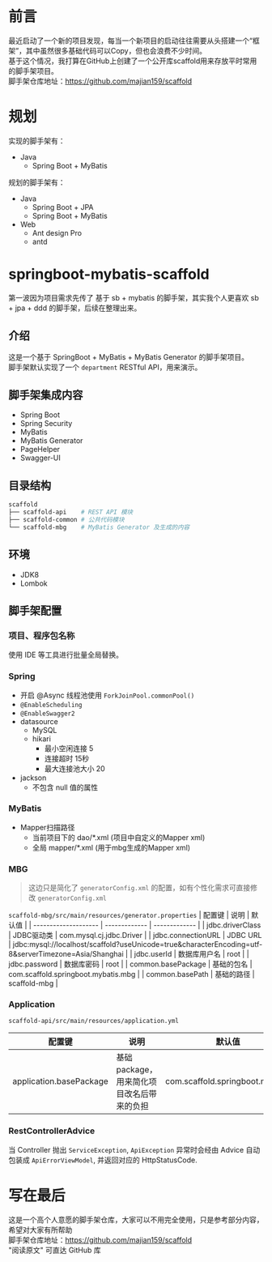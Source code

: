 # 前言
最近启动了一个新的项目发现，每当一个新项目的启动往往需要从头搭建一个“框架”，其中虽然很多基础代码可以Copy，但也会浪费不少时间。  
基于这个情况，我打算在GitHub上创建了一个公开库scaffold用来存放平时常用的脚手架项目。  
脚手架仓库地址：https://github.com/majian159/scaffold

# 规划
实现的脚手架有：
- Java
  - Spring Boot + MyBatis

规划的脚手架有：
- Java
  - Spring Boot + JPA
  - Spring Boot + MyBatis
- Web
  - Ant design Pro
  - antd

# springboot-mybatis-scaffold
第一波因为项目需求先传了 基于 sb + mybatis 的脚手架，其实我个人更喜欢 sb + jpa + ddd 的脚手架，后续在整理出来。
## 介绍
这是一个基于 SpringBoot + MyBatis + MyBatis Generator 的脚手架项目。  
脚手架默认实现了一个 `department` RESTful API，用来演示。

## 脚手架集成内容
- Spring Boot
- Spring Security
- MyBatis
- MyBatis Generator
- PageHelper
- Swagger-UI

## 目录结构
```sh
scaffold
├── scaffold-api    # REST API 模块
├── scaffold-common # 公共代码模块
└── scaffold-mbg    # MyBatis Generator 及生成的内容
```

## 环境
- JDK8
- Lombok

## 脚手架配置

### 项目、程序包名称
使用 IDE 等工具进行批量全局替换。

### Spring
- 开启 @Async 线程池使用 `ForkJoinPool.commonPool()`
- `@EnableScheduling`
- `@EnableSwagger2`
- datasource
  - MySQL
  - hikari
    - 最小空闲连接 5
    - 连接超时 15秒
    - 最大连接池大小 20
- jackson
  - 不包含 null 值的属性

### MyBatis
 - Mapper扫描路径
   - 当前项目下的 dao/*.xml (项目中自定义的Mapper xml)
   - 全局 mapper/*.xml (用于mbg生成的Mapper xml)

### MBG
> 这边只是简化了 `generatorConfig.xml` 的配置，如有个性化需求可直接修改 `generatorConfig.xml`
> 
`scaffold-mbg/src/main/resources/generator.properties`
| 配置键                | 说明          | 默认值          | 
| -------------------- | ------------- | ------------- |
| jdbc.driverClass     | JDBC驱动类    | com.mysql.cj.jdbc.Driver |
| jdbc.connectionURL   | JDBC URL     | jdbc:mysql://localhost/scaffold?useUnicode=true&characterEncoding=utf-8&serverTimezone=Asia/Shanghai |
| jdbc.userId          | 数据库用户名   | root          |
| jdbc.password        | 数据库密码     | root          |
| common.basePackage   | 基础的包名     | com.scaffold.springboot.mybatis.mbg |
| common.basePath      | 基础的路径     | scaffold-mbg |

### Application
`scaffold-api/src/main/resources/application.yml`

| 配置键                   | 说明          | 默认值          | 
| ----------------------- | ------------- | ------------- |
| application.basePackage | 基础 package，用来简化项目改名后带来的负担    | com.scaffold.springboot.mybatis |

### RestControllerAdvice
当 Controller 抛出 `ServiceException`, `ApiException` 异常时会经由 Advice 自动包装成 `ApiErrorViewModel`, 并返回对应的 HttpStatusCode.

# 写在最后
这是一个高个人意愿的脚手架仓库，大家可以不用完全使用，只是参考部分内容，希望对大家有所帮助  
脚手架仓库地址：https://github.com/majian159/scaffold  
"阅读原文" 可直达 GitHub 库